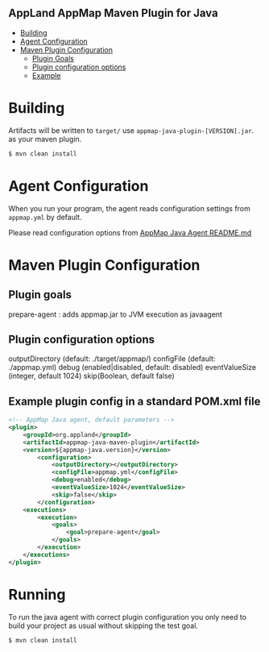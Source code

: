 AppLand AppMap Maven Plugin for Java
--------------------------------


- [Building](#building)
- [Agent Configuration](#agent-configuration)
- [Maven Plugin Configuration](#maven-plugin-config)
    - [Plugin Goals](#plugin-goals)
    - [Plugin configuration options](#plugin-configuration)
    - [Example](#example)


# Building
Artifacts will be written to `target/` use `appmap-java-plugin-[VERSION].jar`. as your maven plugin.
```bash
$ mvn clean install
```

# Agent Configuration
When you run your program, the agent reads configuration settings from `appmap.yml` by default.

Please read configuration options from [AppMap Java Agent README.md](../README.md)

# Maven Plugin Configuration

## Plugin goals
prepare-agent : adds appmap.jar to JVM execution as javaagent

## Plugin configuration options
outputDirectory (default: ./target/appmap/)
configFile (default: ./appmap.yml)
debug (enabled|disabled, default: disabled)
eventValueSize (integer, default 1024)
skip(Boolean, default false)

## Example plugin config in a standard POM.xml file
```xml
<!-- AppMap Java agent, default parameters -->
<plugin>
    <groupId>org.appland</groupId>
    <artifactId>appmap-java-maven-plugin</artifactId>
    <version>${appmap-java.version}</version>
        <configuration>
            <outputDirectory></outputDirectory>
            <configFile>appmap.yml</configFile>
            <debug>enabled</debug>
            <eventValueSize>1024</eventValueSize>
            <skip>false</skip>
        </configuration>
    <executions>
        <execution>
            <goals>
                <goal>prepare-agent</goal>
            </goals>
        </execution>
    </executions>
</plugin>
```


# Running
To run the java agent with correct plugin configuration you only need to build your project as usual without skipping
the test goal.

```bash
$ mvn clean install
```
